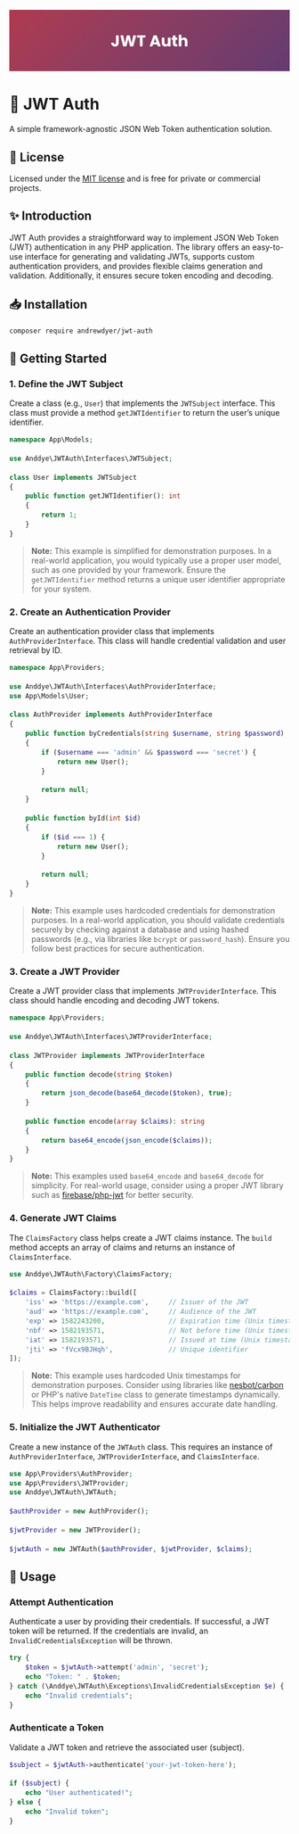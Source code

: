 ![JWT Auth](https://raw.githubusercontent.com/andrewdyer/public-assets/refs/heads/main/images/covers/jwt-auth.png)

# 🔑 JWT Auth

A simple framework-agnostic JSON Web Token authentication solution.

## 📄 License

Licensed under the [MIT license](https://opensource.org/licenses/MIT) and is free for private or commercial projects.

## ✨ Introduction

JWT Auth provides a straightforward way to implement JSON Web Token (JWT) authentication in any PHP application. The library offers an easy-to-use interface for generating and validating JWTs, supports custom authentication providers, and provides flexible claims generation and validation. Additionally, it ensures secure token encoding and decoding.

## 📥 Installation

```bash
composer require andrewdyer/jwt-auth
```

## 🚀 Getting Started

### 1. Define the JWT Subject

Create a class (e.g., `User`) that implements the `JWTSubject` interface. This class must provide a method `getJWTIdentifier` to return the user’s unique identifier.

```php
namespace App\Models;

use Anddye\JWTAuth\Interfaces\JWTSubject;

class User implements JWTSubject
{
    public function getJWTIdentifier(): int
    {
        return 1;
    }
}
```

> **Note:** This example is simplified for demonstration purposes. In a real-world application, you would typically use a proper user model, such as one provided by your framework. Ensure the `getJWTIdentifier` method returns a unique user identifier appropriate for your system.

### 2. Create an Authentication Provider

Create an authentication provider class that implements `AuthProviderInterface`. This class will handle credential validation and user retrieval by ID.

```php
namespace App\Providers;

use Anddye\JWTAuth\Interfaces\AuthProviderInterface;
use App\Models\User;

class AuthProvider implements AuthProviderInterface
{
    public function byCredentials(string $username, string $password)
    {
        if ($username === 'admin' && $password === 'secret') {
            return new User();
        }

        return null;
    }

    public function byId(int $id)
    {
        if ($id === 1) {
            return new User();
        }

        return null;
    }
}
```

> **Note:** This example uses hardcoded credentials for demonstration purposes. In a real-world application, you should validate credentials securely by checking against a database and using hashed passwords (e.g., via libraries like `bcrypt` or `password_hash`). Ensure you follow best practices for secure authentication.

### 3. Create a JWT Provider

Create a JWT provider class that implements `JWTProviderInterface`. This class should handle encoding and decoding JWT tokens.

```php
namespace App\Providers;

use Anddye\JWTAuth\Interfaces\JWTProviderInterface;

class JWTProvider implements JWTProviderInterface
{
    public function decode(string $token)
    {
        return json_decode(base64_decode($token), true);
    }

    public function encode(array $claims): string
    {
        return base64_encode(json_encode($claims));
    }
}
```

> **Note:** This examples used `base64_encode` and `base64_decode` for simplicity. For real-world usage, consider using a proper JWT library such as [firebase/php-jwt](https://github.com/firebase/php-jwt) for better security.

### 4. Generate JWT Claims

The `ClaimsFactory` class helps create a JWT claims instance. The `build` method accepts an array of claims and returns an instance of `ClaimsInterface`.

```php
use Anddye\JWTAuth\Factory\ClaimsFactory;

$claims = ClaimsFactory::build([
    'iss' => 'https://example.com',     // Issuer of the JWT
    'aud' => 'https://example.com',     // Audience of the JWT
    'exp' => 1582243200,                // Expiration time (Unix timestamp)
    'nbf' => 1582193571,                // Not before time (Unix timestamp)
    'iat' => 1582193571,                // Issued at time (Unix timestamp)
    'jti' => 'fVcx9BJHqh',              // Unique identifier
]);
```

> **Note:** This example uses hardcoded Unix timestamps for demonstration purposes. Consider using libraries like [nesbot/carbon](https://github.com/briannesbitt/carbon) or PHP's native `DateTime` class to generate timestamps dynamically. This helps improve readability and ensures accurate date handling.

### 5. Initialize the JWT Authenticator

Create a new instance of the `JWTAuth` class. This requires an instance of `AuthProviderInterface`, `JWTProviderInterface`, and `ClaimsInterface`.

```php
use App\Providers\AuthProvider;
use App\Providers\JWTProvider;
use Anddye\JWTAuth\JWTAuth;

$authProvider = new AuthProvider();

$jwtProvider = new JWTProvider();

$jwtAuth = new JWTAuth($authProvider, $jwtProvider, $claims);
```

## 📖 Usage

### Attempt Authentication

Authenticate a user by providing their credentials. If successful, a JWT token will be returned. If the credentials are invalid, an `InvalidCredentialsException` will be thrown.

```php
try {
    $token = $jwtAuth->attempt('admin', 'secret');
    echo "Token: " . $token;
} catch (\Anddye\JWTAuth\Exceptions\InvalidCredentialsException $e) {
    echo "Invalid credentials";
}
```

### Authenticate a Token

Validate a JWT token and retrieve the associated user (subject).

```php
$subject = $jwtAuth->authenticate('your-jwt-token-here');

if ($subject) {
    echo "User authenticated!";
} else {
    echo "Invalid token";
}
```
